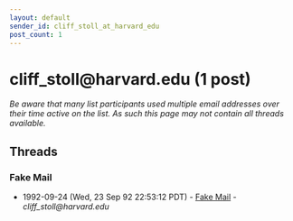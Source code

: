 ```yaml
---
layout: default
sender_id: cliff_stoll_at_harvard_edu
post_count: 1
---
```


# cliff_stoll<span>@</span>harvard.edu (1 post)

_Be aware that many list participants used multiple email addresses over their time active on the list. As such this page may not contain all threads available._

## Threads

### Fake Mail
+ 1992-09-24 (Wed, 23 Sep 92 22:53:12 PDT) - [Fake Mail](/archive/1992/09/b4b554a32aff1742f72a2dd539e78d65c7adb945500134a33e2174f795a7e928) - _cliff_stoll@harvard.edu_

